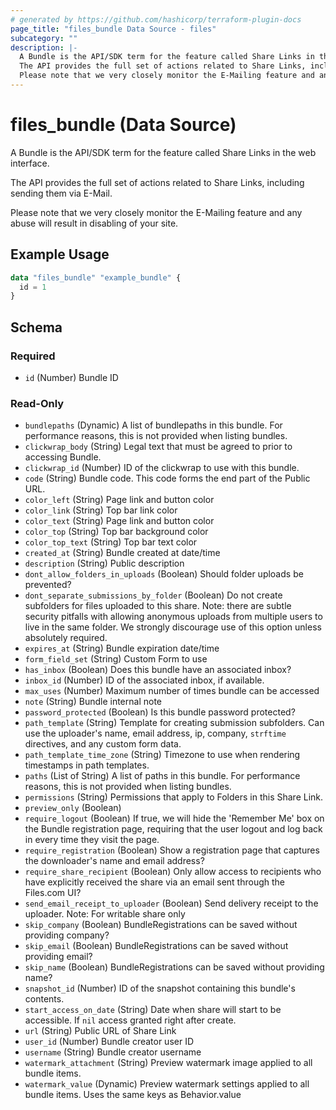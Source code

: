 ```yaml
---
# generated by https://github.com/hashicorp/terraform-plugin-docs
page_title: "files_bundle Data Source - files"
subcategory: ""
description: |-
  A Bundle is the API/SDK term for the feature called Share Links in the web interface.
  The API provides the full set of actions related to Share Links, including sending them via E-Mail.
  Please note that we very closely monitor the E-Mailing feature and any abuse will result in disabling of your site.
---
```


# files_bundle (Data Source)

A Bundle is the API/SDK term for the feature called Share Links in the web interface.

The API provides the full set of actions related to Share Links, including sending them via E-Mail.



Please note that we very closely monitor the E-Mailing feature and any abuse will result in disabling of your site.

## Example Usage

```terraform
data "files_bundle" "example_bundle" {
  id = 1
}
```

<!-- schema generated by tfplugindocs -->
## Schema

### Required

- `id` (Number) Bundle ID

### Read-Only

- `bundlepaths` (Dynamic) A list of bundlepaths in this bundle.  For performance reasons, this is not provided when listing bundles.
- `clickwrap_body` (String) Legal text that must be agreed to prior to accessing Bundle.
- `clickwrap_id` (Number) ID of the clickwrap to use with this bundle.
- `code` (String) Bundle code.  This code forms the end part of the Public URL.
- `color_left` (String) Page link and button color
- `color_link` (String) Top bar link color
- `color_text` (String) Page link and button color
- `color_top` (String) Top bar background color
- `color_top_text` (String) Top bar text color
- `created_at` (String) Bundle created at date/time
- `description` (String) Public description
- `dont_allow_folders_in_uploads` (Boolean) Should folder uploads be prevented?
- `dont_separate_submissions_by_folder` (Boolean) Do not create subfolders for files uploaded to this share. Note: there are subtle security pitfalls with allowing anonymous uploads from multiple users to live in the same folder. We strongly discourage use of this option unless absolutely required.
- `expires_at` (String) Bundle expiration date/time
- `form_field_set` (String) Custom Form to use
- `has_inbox` (Boolean) Does this bundle have an associated inbox?
- `inbox_id` (Number) ID of the associated inbox, if available.
- `max_uses` (Number) Maximum number of times bundle can be accessed
- `note` (String) Bundle internal note
- `password_protected` (Boolean) Is this bundle password protected?
- `path_template` (String) Template for creating submission subfolders. Can use the uploader's name, email address, ip, company, `strftime` directives, and any custom form data.
- `path_template_time_zone` (String) Timezone to use when rendering timestamps in path templates.
- `paths` (List of String) A list of paths in this bundle.  For performance reasons, this is not provided when listing bundles.
- `permissions` (String) Permissions that apply to Folders in this Share Link.
- `preview_only` (Boolean)
- `require_logout` (Boolean) If true, we will hide the 'Remember Me' box on the Bundle registration page, requiring that the user logout and log back in every time they visit the page.
- `require_registration` (Boolean) Show a registration page that captures the downloader's name and email address?
- `require_share_recipient` (Boolean) Only allow access to recipients who have explicitly received the share via an email sent through the Files.com UI?
- `send_email_receipt_to_uploader` (Boolean) Send delivery receipt to the uploader. Note: For writable share only
- `skip_company` (Boolean) BundleRegistrations can be saved without providing company?
- `skip_email` (Boolean) BundleRegistrations can be saved without providing email?
- `skip_name` (Boolean) BundleRegistrations can be saved without providing name?
- `snapshot_id` (Number) ID of the snapshot containing this bundle's contents.
- `start_access_on_date` (String) Date when share will start to be accessible. If `nil` access granted right after create.
- `url` (String) Public URL of Share Link
- `user_id` (Number) Bundle creator user ID
- `username` (String) Bundle creator username
- `watermark_attachment` (String) Preview watermark image applied to all bundle items.
- `watermark_value` (Dynamic) Preview watermark settings applied to all bundle items. Uses the same keys as Behavior.value
